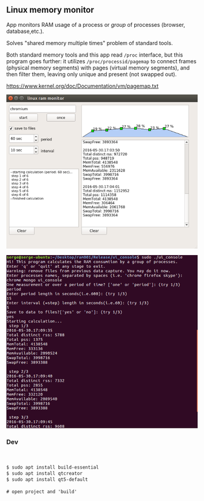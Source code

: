## Linux memory monitor

App monitors RAM usage of a process or *group* of processes (browser, database,etc.).

Solves "shared memory multiple times" problem of standard tools.

Both standard memory tools and this app read `/proc` interface, but this program goes further: it utilizes
`/proc/processid/pagemap` to connect frames (physical memory segments)  with pages (virtual memory segments),
and then filter them, leaving only unique and present (not swapped out).

https://www.kernel.org/doc/Documentation/vm/pagemap.txt


![Alt text](/gui.png?raw=true "gui")

![Alt text](/console.png?raw=true "console")

### Dev

```shell


$ sudo apt install build-essential
$ sudo apt install qtcreator
$ sudo apt install qt5-default

# open project and 'build'

```